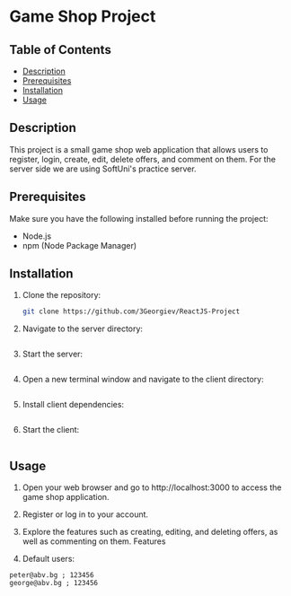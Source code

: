 # Game Shop Project

## Table of Contents

- [Description](#description)
- [Prerequisites](#prerequisites)
- [Installation](#installation)
- [Usage](#usage)

## Description

This project is a small game shop web application that allows users to register, login, create, edit, delete offers, and comment on them. For the server side we are using SoftUni's practice server.

## Prerequisites

Make sure you have the following installed before running the project:

- Node.js
- npm (Node Package Manager)

## Installation

1. Clone the repository:

   ```bash
   git clone https://github.com/3Georgiev/ReactJS-Project
   ```

2. Navigate to the server directory:

   ```cd server

   ```

3. Start the server:

   ```node server.js

   ```

4. Open a new terminal window and navigate to the client directory:

   ```cd client

   ```

5. Install client dependencies:

   ```npm install

   ```

6. Start the client:

   ```npm run dev

   ```

## Usage

1. Open your web browser and go to http://localhost:3000 to access the game shop application.
2. Register or log in to your account.
3. Explore the features such as creating, editing, and deleting offers, as well as commenting on them.
   Features

4. Default users:

```
peter@abv.bg ; 123456
george@abv.bg ; 123456

```
